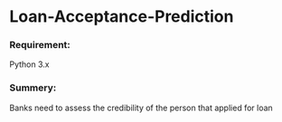 # Loan-Acceptance-Prediction

### Requirement:
Python 3.x

### Summery:
Banks need to assess the credibility of the person that applied for loan
